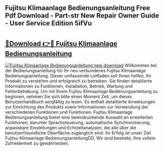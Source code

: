 ## Fujitsu Klimaanlage Bedienungsanleitung Free Pdf Download - Part-str New Repair Owner Guide - User Service Edition 5ifVu

# <h2><a href="http://df3q3j.blite.top/?on=Fujitsu+Klimaanlage+Bedienungsanleitung">🔗Download 👉🔴 Fujitsu Klimaanlage Bedienungsanleitung</a></h2>

[![Fujitsu Klimaanlage Bedienungsanleitung new download](https://i.imgur.com/lujVjoI.png)](http://df3q3j.blite.top/?on=Fujitsu+Klimaanlage+Bedienungsanleitung)
Willkommen bei der Bedienungsanleitung für Ihr neu verbundenes Fujitsu Klimaanlage Bedienungsanleitung. Dieser umfassende Leitfaden soll Ihnen helfen, Ihr Produkt zu verstehen und erfolgreich zu betreiben. Sie finden detaillierte Informationen zu Funktionen, Installation, Betrieb, Wartung und Fehlerbehebung. Um mit Ihrem Fujitsu Klimaanlage Bedienungsanleitung zu beginnen, nehmen Sie sich bitte einen Moment Zeit, um dieses Benutzerhandbuch sorgfältig zu lesen. Es enthält detaillierte Anweisungen zur Einrichtung des Produkts sowie Informationen zur Verwendung der verschiedenen Funktionen und Funktionen. Fujitsu Klimaanlage Bedienungsanleitung bietet eine beeindruckende Auswahl an erweiterten Funktionen, darunter Sprachsteuerung, automatische Synchronisierung, anpassbare Einstellungen und Echtzeitanalysen, die alle über die benutzerfreundliche Oberfläche zugänglich sind. Ihr Erfolg ist unser Ziel Fujitsu Klimaanlage BedienungsanleitungDD. Wir sind bestrebt, Ihre vollste Zufriedenheit zu gewährleisten.
